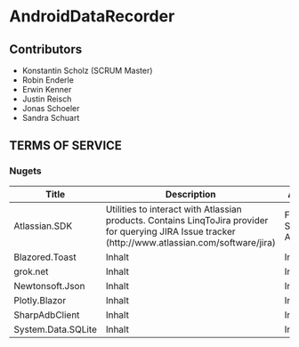 # AndroidDataRecorder 

## Contributors
* Konstantin Scholz (SCRUM Master)
* Robin Enderle
* Erwin Kenner
* Justin Reisch
* Jonas Schoeler 
* Sandra Schuart

## TERMS OF SERVICE

### Nugets
<table>
  <thead>
    <tr>
      <th>Title</th>
      <th>Description</th>
      <th>Author</th>
      <th>Published</th>
      <th>Version</th>
      <th>Link</th>
    </tr>
  </thead>
  <tbody>
    <tr>
      <td>Atlassian.SDK</td>
      <td>Utilities to interact with Atlassian products. Contains LinqToJira provider for querying JIRA Issue tracker (http://www.atlassian.com/software/jira)</td>
      <td>Federico Silva Armas</td>
      <td>January 19, 2021</td>
      <td>12.4.0</td>
      <td>(https://www.nuget.org/packages/Atlassian.SDK/)</td>
    </tr>
    <tr>
      <td>Blazored.Toast</td>
      <td>Inhalt</td>
      <td>Inhalt</td>
      <td>Inhalt</td>
      <td>Inhalt</td>
      <td>Inhalt</td>
    </tr>
     <tr>
      <td>grok.net</td>
      <td>Inhalt</td>
      <td>Inhalt</td>
      <td>Inhalt</td>
      <td>Inhalt</td>
      <td>Inhalt</td>
    </tr>
     <tr>
      <td>Newtonsoft.Json</td>
      <td>Inhalt</td>
      <td>Inhalt</td>
      <td>Inhalt</td>
      <td>Inhalt</td>
      <td>Inhalt</td>
    </tr>
     <tr>
      <td>Plotly.Blazor</td>
      <td>Inhalt</td>
      <td>Inhalt</td>
      <td>Inhalt</td>
      <td>Inhalt</td>
      <td>Inhalt</td>
    </tr>
     <tr>
      <td>SharpAdbClient</td>
      <td>Inhalt</td>
      <td>Inhalt</td>
      <td>Inhalt</td>
      <td>Inhalt</td>
      <td>Inhalt</td>
    </tr>
     <tr>
      <td>System.Data.SQLite</td>
      <td>Inhalt</td>
      <td>Inhalt</td>
      <td>Inhalt</td>
      <td>Inhalt</td>
      <td>Inhalt</td>
    </tr>
  </tbody>
</table>
